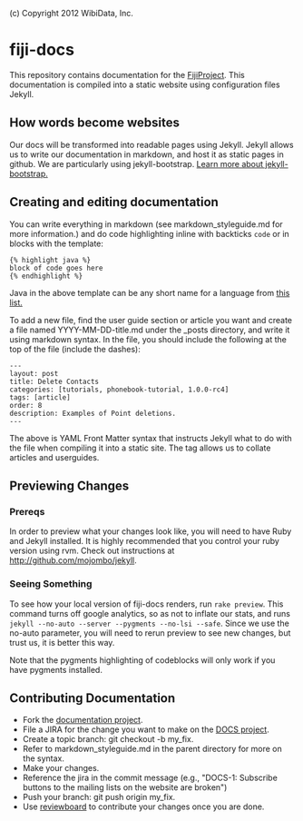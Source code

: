 (c) Copyright 2012 WibiData, Inc.

fiji-docs
=========

This repository contains documentation for the [FijiProject](http://www.fiji.org).
This documentation is compiled into a static website using configuration
files Jekyll.

## How words become websites

Our docs will be transformed into readable pages using Jekyll. Jekyll
allows us to write our documentation in markdown, and host it as
static pages in github. We are particularly using
jekyll-bootstrap. [Learn more about jekyll-bootstrap.](http://www.jekyllbootstrap.com)


## Creating and editing documentation
You can write everything in markdown (see markdown_styleguide.md for more
information.) and do code highlighting inline with backticks `code` or
in blocks with the template:

    {% highlight java %}
    block of code goes here
    {% endhighlight %}

Java in the above template can be any short name for a language from
[this list.](http://pygments.org/languages/) 

To add a new file, find the user guide section or article you want and
create a file named YYYY-MM-DD-title.md under the _posts directory,
and write it using markdown syntax. In the file, you should include
the following at the top of the file (include the dashes):

    ---
    layout: post
    title: Delete Contacts
    categories: [tutorials, phonebook-tutorial, 1.0.0-rc4]
    tags: [article]
    order: 8
    description: Examples of Point deletions.
    ---

The above is YAML Front Matter syntax that instructs Jekyll what to do
with the file when compiling it into a static site. The tag allows us to collate
articles and userguides.


## Previewing Changes
### Prereqs
In order to preview what your changes look like, you will need to have
Ruby and Jekyll installed. It is highly recommended that you control your
ruby version using rvm. Check out instructions at
http://github.com/mojombo/jekyll.

### Seeing Something
To see how your local version of fiji-docs renders, run `rake preview`. This
command turns off google analytics, so as not to inflate our stats, and runs 
`jekyll --no-auto --server --pygments --no-lsi --safe`. Since we use the no-auto
parameter, you will need to rerun preview to see new changes, but trust us,
it is better this way.

Note that the pygments highlighting of codeblocks will only work if you have
pygments installed.

## Contributing Documentation

* Fork the [documentation project](https://github.com/fijiproject/fijiproject.github.com).
* File a JIRA for the change you want to make on the [DOCS project](http://jira.fiji.org).
* Create a topic branch: git checkout -b my_fix.
* Refer to markdown_styleguide.md in the parent directory for more on the syntax.
* Make your changes.
* Reference the jira in the commit message (e.g., "DOCS-1: Subscribe buttons to the mailing lists on the website are broken")
* Push your branch: git push origin my_fix.
* Use [reviewboard](http://review.fiji.org) to contribute your changes once you are done.
